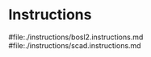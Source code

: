 # Instructions

#file:./instructions/bosl2.instructions.md
#file:./instructions/scad.instructions.md
